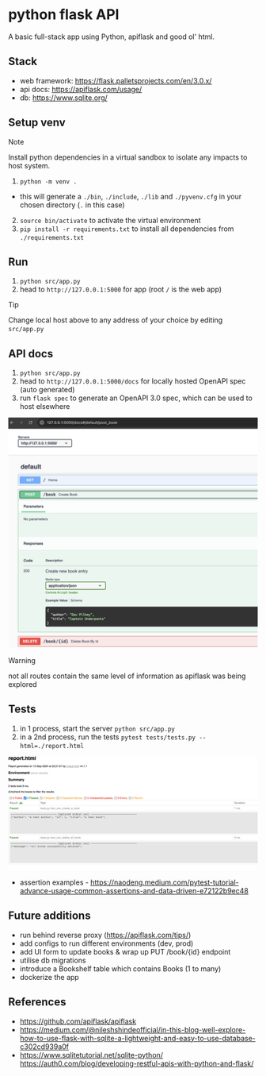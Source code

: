 # python flask API

A basic full-stack app using Python, apiflask and good ol' html.

## Stack

- web framework: https://flask.palletsprojects.com/en/3.0.x/
- api docs: https://apiflask.com/usage/
- db: https://www.sqlite.org/

## Setup venv

> [!NOTE]
> Install python dependencies in a virtual sandbox to isolate any impacts to host system.

1. `python -m venv .`
  - this will generate a `./bin`, `./include`, `./lib` and `./pyvenv.cfg` in your chosen directory (`.` in this case)
2. `source bin/activate` to activate the virtual environment
3. `pip install -r requirements.txt` to install all dependencies from `./requirements.txt`

## Run

1. `python src/app.py`
2. head to `http://127.0.0.1:5000` for app (root `/` is the web app)

> [!TIP]
> Change local host above to any address of your choice by editing `src/app.py`

## API docs

1. `python src/app.py`
2. head to `http://127.0.0.1:5000/docs` for locally hosted OpenAPI spec (auto generated)
3. run `flask spec` to generate an OpenAPI 3.0 spec, which can be used to host elsewhere

![img](./assets/img-docs.png)

> [!WARNING]
> not all routes contain the same level of information as apiflask was being explored



## Tests

1. in 1 process, start the server `python src/app.py`
2. in a 2nd process, run the tests `pytest tests/tests.py --html=./report.html`

![tests](./assets/img-tests.png)

- assertion examples - https://naodeng.medium.com/pytest-tutorial-advance-usage-common-assertions-and-data-driven-e72122b9ec48

## Future additions

- run behind reverse proxy (https://apiflask.com/tips/)
- add configs to run different environments (dev, prod)
- add UI form to update books & wrap up PUT /book/{id} endpoint
- utilise db migrations
- introduce a Bookshelf table which contains Books (1 to many)
- dockerize the app

## References
- https://github.com/apiflask/apiflask
- https://medium.com/@nileshshindeofficial/in-this-blog-well-explore-how-to-use-flask-with-sqlite-a-lightweight-and-easy-to-use-database-c302cd939a0f
- https://www.sqlitetutorial.net/sqlite-python/
https://auth0.com/blog/developing-restful-apis-with-python-and-flask/